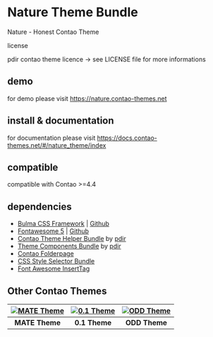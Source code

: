 # Nature Theme Bundle

Nature - Honest Contao Theme

license

pdir contao theme licence -> see LICENSE file for more informations

## demo

for demo please visit https://nature.contao-themes.net

## install & documentation

for documentation please visit https://docs.contao-themes.net/#/nature_theme/index

## compatible
compatible with Contao >=4.4

## dependencies

- [Bulma CSS Framework](https://bulma.io/) | [Github](https://github.com/jgthms/bulma)
- [Fontawesome 5](https://fontawesome.com/) | [Github](https://github.com/FortAwesome/Font-Awesome)
- [Contao Theme Helper Bundle](https://github.com/pdir/contao-theme-helper-bundle) by [pdir](https://pdir.de/ "Webdesign für Dresden")
- [Theme Components Bundle](https://github.com/contao-themes-net/theme-components-bundle) by [pdir](https://pdir.de/ "Webdesign für Dresden")
- [Contao Folderpage](https://github.com/terminal42/contao-folderpage)
- [CSS Style Selector Bundle](https://github.com/Craffft/css-style-selector-bundle)
- [Font Awesome InsertTag](https://github.com/netzmacht/contao-font-awesome-inserttag)


## Other Contao Themes

| [![MATE Theme](https://contao-themes.net/assets/images/5/mate_theme_green_1-77f20ba3.png)](https://contao-themes.net/theme-detail/mate.html) | [![0.1 Theme](https://contao-themes.net/assets/images/3/0.1_Energy_saving_Contao_Theme_00-1e927a73.jpg)](https://contao-themes.net/theme-detail/zeroone.html) | [![ODD Theme](https://contao-themes.net/assets/images/c/ODD_Exploring_Contao_Theme_05-9e3a18d8.png)](https://contao-themes.net/theme-detail/odd.html) |
|:---:|:---:|:---:|
| **MATE Theme**  | **0.1 Theme**  | **ODD Theme**  |
